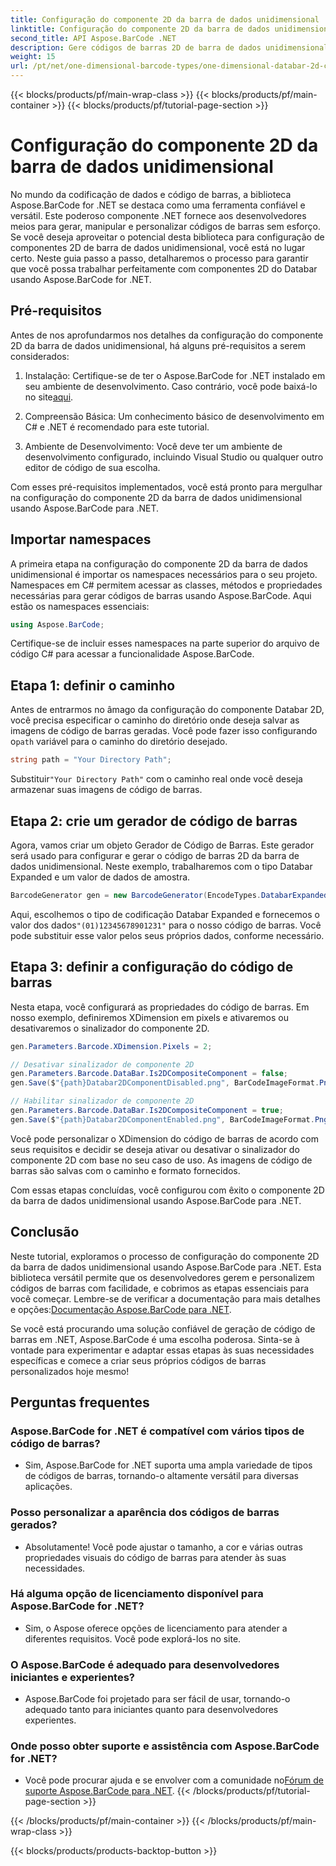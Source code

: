 ```yaml
---
title: Configuração do componente 2D da barra de dados unidimensional
linktitle: Configuração do componente 2D da barra de dados unidimensional
second_title: API Aspose.BarCode .NET
description: Gere códigos de barras 2D de barra de dados unidimensional com Aspose.BarCode para .NET. Siga nosso guia passo a passo para configuração e personalização. Comece a criar códigos de barras exclusivos hoje!
weight: 15
url: /pt/net/one-dimensional-barcode-types/one-dimensional-databar-2d-component-configuration/
---
```


{{< blocks/products/pf/main-wrap-class >}}
{{< blocks/products/pf/main-container >}}
{{< blocks/products/pf/tutorial-page-section >}}

# Configuração do componente 2D da barra de dados unidimensional


No mundo da codificação de dados e código de barras, a biblioteca Aspose.BarCode for .NET se destaca como uma ferramenta confiável e versátil. Este poderoso componente .NET fornece aos desenvolvedores meios para gerar, manipular e personalizar códigos de barras sem esforço. Se você deseja aproveitar o potencial desta biblioteca para configuração de componentes 2D de barra de dados unidimensional, você está no lugar certo. Neste guia passo a passo, detalharemos o processo para garantir que você possa trabalhar perfeitamente com componentes 2D do Databar usando Aspose.BarCode for .NET.

## Pré-requisitos

Antes de nos aprofundarmos nos detalhes da configuração do componente 2D da barra de dados unidimensional, há alguns pré-requisitos a serem considerados:

1. Instalação: Certifique-se de ter o Aspose.BarCode for .NET instalado em seu ambiente de desenvolvimento. Caso contrário, você pode baixá-lo no site[aqui](https://releases.aspose.com/barcode/net/).

2. Compreensão Básica: Um conhecimento básico de desenvolvimento em C# e .NET é recomendado para este tutorial.

3. Ambiente de Desenvolvimento: Você deve ter um ambiente de desenvolvimento configurado, incluindo Visual Studio ou qualquer outro editor de código de sua escolha.

Com esses pré-requisitos implementados, você está pronto para mergulhar na configuração do componente 2D da barra de dados unidimensional usando Aspose.BarCode para .NET.

## Importar namespaces

A primeira etapa na configuração do componente 2D da barra de dados unidimensional é importar os namespaces necessários para o seu projeto. Namespaces em C# permitem acessar as classes, métodos e propriedades necessárias para gerar códigos de barras usando Aspose.BarCode. Aqui estão os namespaces essenciais:

```csharp
using Aspose.BarCode;
```

Certifique-se de incluir esses namespaces na parte superior do arquivo de código C# para acessar a funcionalidade Aspose.BarCode.

## Etapa 1: definir o caminho

Antes de entrarmos no âmago da configuração do componente Databar 2D, você precisa especificar o caminho do diretório onde deseja salvar as imagens de código de barras geradas. Você pode fazer isso configurando o`path` variável para o caminho do diretório desejado.

```csharp
string path = "Your Directory Path";
```

 Substituir`"Your Directory Path"` com o caminho real onde você deseja armazenar suas imagens de código de barras.

## Etapa 2: crie um gerador de código de barras

Agora, vamos criar um objeto Gerador de Código de Barras. Este gerador será usado para configurar e gerar o código de barras 2D da barra de dados unidimensional. Neste exemplo, trabalharemos com o tipo Databar Expanded e um valor de dados de amostra.

```csharp
BarcodeGenerator gen = new BarcodeGenerator(EncodeTypes.DatabarExpanded, "(01)12345678901231");
```

 Aqui, escolhemos o tipo de codificação Databar Expanded e fornecemos o valor dos dados`"(01)12345678901231"` para o nosso código de barras. Você pode substituir esse valor pelos seus próprios dados, conforme necessário.

## Etapa 3: definir a configuração do código de barras

Nesta etapa, você configurará as propriedades do código de barras. Em nosso exemplo, definiremos XDimension em pixels e ativaremos ou desativaremos o sinalizador do componente 2D.

```csharp
gen.Parameters.Barcode.XDimension.Pixels = 2;

// Desativar sinalizador de componente 2D
gen.Parameters.Barcode.DataBar.Is2DCompositeComponent = false;
gen.Save($"{path}Databar2DComponentDisabled.png", BarCodeImageFormat.Png);

// Habilitar sinalizador de componente 2D
gen.Parameters.Barcode.DataBar.Is2DCompositeComponent = true;
gen.Save($"{path}Databar2DComponentEnabled.png", BarCodeImageFormat.Png);
```

Você pode personalizar o XDimension do código de barras de acordo com seus requisitos e decidir se deseja ativar ou desativar o sinalizador do componente 2D com base no seu caso de uso. As imagens de código de barras são salvas com o caminho e formato fornecidos.

Com essas etapas concluídas, você configurou com êxito o componente 2D da barra de dados unidimensional usando Aspose.BarCode para .NET.

## Conclusão

 Neste tutorial, exploramos o processo de configuração do componente 2D da barra de dados unidimensional usando Aspose.BarCode para .NET. Esta biblioteca versátil permite que os desenvolvedores gerem e personalizem códigos de barras com facilidade, e cobrimos as etapas essenciais para você começar. Lembre-se de verificar a documentação para mais detalhes e opções:[Documentação Aspose.BarCode para .NET](https://reference.aspose.com/barcode/net/).

Se você está procurando uma solução confiável de geração de código de barras em .NET, Aspose.BarCode é uma escolha poderosa. Sinta-se à vontade para experimentar e adaptar essas etapas às suas necessidades específicas e comece a criar seus próprios códigos de barras personalizados hoje mesmo!

## Perguntas frequentes

### Aspose.BarCode for .NET é compatível com vários tipos de código de barras?
- Sim, Aspose.BarCode for .NET suporta uma ampla variedade de tipos de códigos de barras, tornando-o altamente versátil para diversas aplicações.

### Posso personalizar a aparência dos códigos de barras gerados?
- Absolutamente! Você pode ajustar o tamanho, a cor e várias outras propriedades visuais do código de barras para atender às suas necessidades.

### Há alguma opção de licenciamento disponível para Aspose.BarCode for .NET?
- Sim, o Aspose oferece opções de licenciamento para atender a diferentes requisitos. Você pode explorá-los no site.

### O Aspose.BarCode é adequado para desenvolvedores iniciantes e experientes?
- Aspose.BarCode foi projetado para ser fácil de usar, tornando-o adequado tanto para iniciantes quanto para desenvolvedores experientes.

### Onde posso obter suporte e assistência com Aspose.BarCode for .NET?
-  Você pode procurar ajuda e se envolver com a comunidade no[Fórum de suporte Aspose.BarCode para .NET](https://forum.aspose.com/c/barcode/13).
{{< /blocks/products/pf/tutorial-page-section >}}

{{< /blocks/products/pf/main-container >}}
{{< /blocks/products/pf/main-wrap-class >}}

{{< blocks/products/products-backtop-button >}}
